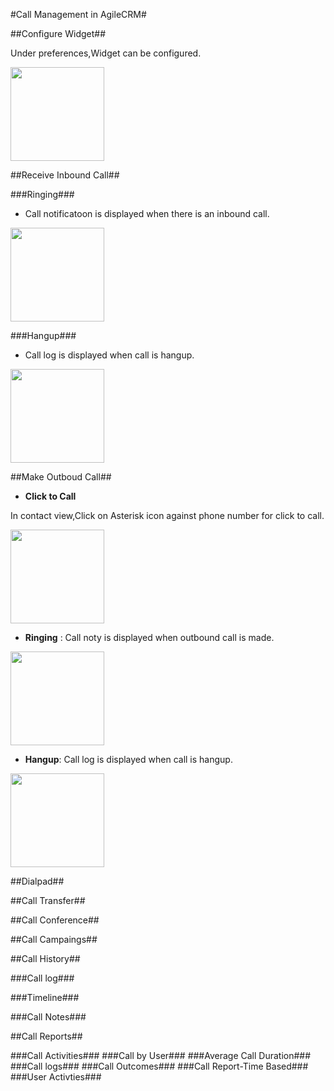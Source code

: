 #Call Management in AgileCRM#

##Configure Widget##

Under preferences,Widget can be configured.

<img src="https://cloud.githubusercontent.com/assets/15827609/22871078/9020e192-f1d3-11e6-82d9-b01350b7867d.png" width="150"></img>
 
##Receive Inbound Call##
	
###Ringing### 

- Call notificatoon is displayed when there is an inbound call.

<img src="https://cloud.githubusercontent.com/assets/15827609/22747244/8f90d2a8-ee4c-11e6-8dc1-24dd6e65f4dc.png" width="150">

###Hangup###

- Call log is displayed when call is hangup.

<img src="https://cloud.githubusercontent.com/assets/15827609/22747330/cc8b697a-ee4c-11e6-86e5-c224b2df8a41.png" width="150">

##Make Outboud Call##

- **Click to Call**

In contact view,Click on Asterisk icon against phone number for click to call.

<img src="https://cloud.githubusercontent.com/assets/15827609/22746110/ce8e6fa0-ee48-11e6-9349-6a20f33ea2c9.png" width="150">

- **Ringing** : Call noty is displayed when outbound call is made.

<img src="https://cloud.githubusercontent.com/assets/15827609/22746316/605b1eba-ee49-11e6-89ba-7a1c7ca0128d.png" width="150">

- **Hangup**: Call log is displayed when call is hangup.

<img src="https://cloud.githubusercontent.com/assets/15827609/22746500/e583c344-ee49-11e6-8f54-e086a13a91f3.png" width="150">

##Dialpad##

##Call Transfer##

##Call Conference##

##Call Campaings##

##Call History##

###Call log###

###Timeline###

###Call Notes###

##Call Reports##

###Call Activities###
###Call by User###
###Average Call Duration###
###Call logs###
###Call Outcomes###
###Call Report-Time Based###
###User Activties###


